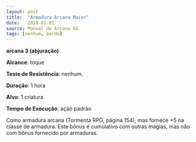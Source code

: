 ```yaml
---
layout: post
title:  "Armadura Arcana Maior"
date:   2018-01-01
source: Manual do Arcano 68.
tags: [nenhum, bardo]
---
```


**arcana 3 (abjuração)**

**Alcance**: toque

**Teste de Resistência**: nenhum.

**Duração**: 1 hora

**Alvo**: 1 criatura

**Tempo de Execução**: ação padrão

Como armadura arcana (Tormenta RPG, página 154), mas fornece +5 na classe de armadura. Este bônus é cumulativo com outras magias, mas não com bônus fornecido por armaduras.
